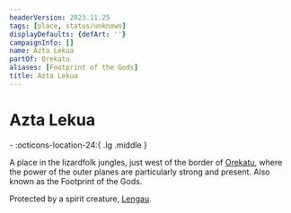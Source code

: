 ```yaml
---
headerVersion: 2023.11.25
tags: [place, status/unknown]
displayDefaults: {defArt: ''}
campaignInfo: []
name: Azta Lekua
partOf: Orekatu
aliases: [Footprint of the Gods]
title: Azta Lekua
---
```

# Azta Lekua
<div class="grid cards ext-narrow-margin ext-one-column" markdown>
-    :octicons-location-24:{ .lg .middle }   
</div>


A place in the lizardfolk jungles, just west of the border of [Orekatu](<./orekatu.md>), where the power of the outer planes are particularly strong and present. Also known as the Footprint of the Gods. 

Protected by a spirit creature, [Lengau](<../../people/other-nonhumans/lengau.md>).

